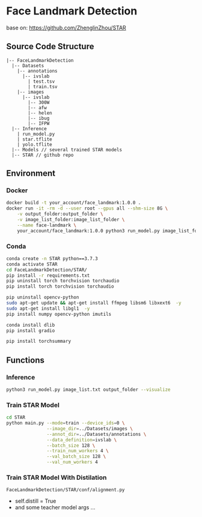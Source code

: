
# Face Landmark Detection

base on: https://github.com/ZhenglinZhou/STAR

## Source Code Structure
```
|-- FaceLandmarkDetection
  |-- Datasets
    |-- annotations
      |-- ivslab
        | test.tsv
        | train.tsv
    |-- images
      |-- ivslab
        |-- 300W
        |-- afw
        |-- helen
        |-- ibug
        |-- IFPW
  |-- Inference
    | run_model.py
    | star.tflite
    | yolo.tflite
  |-- Models // several trained STAR models
  |-- STAR // github repo
```

## Environment
### Docker
``` bash
docker build -t your_account/face_landmark:1.0.0 .
docker run -it -rm -d --user root --gpus all --shm-size 8G \
    -v output_folder:output_folder \
    -v image_list_folder:image_list_folder \
    --name face-landmark \
    your_account/face_landmark:1.0.0 python3 run_model.py image_list_folder/image_list.txt output_folder
```
### Conda
``` bash
conda create -n STAR python==3.7.3
conda activate STAR
cd FaceLandmarkDetection/STAR/
pip install -r requirements.txt
pip uninstall torch torchvision torchaudio
pip install torch torchvision torchaudio

pip uninstall opencv-python
sudo apt-get update && apt-get install ffmpeg libsm6 libxext6  -y
sudo apt-get install libgl1  -y
pip install numpy opencv-python imutils

conda install dlib
pip install gradio

pip install torchsummary
```

## Functions
### Inference
``` bash
python3 run_model.py image_list.txt output_folder --visualize
```
### Train STAR Model
``` bash
cd STAR
python main.py --mode=train --device_ids=0 \
               --image_dir=../Datasets/images \
               --annot_dir=../Datasets/annotations \
               --data_definition=ivslab \
               --batch_size 128 \
               --train_num_workers 4 \
               --val_batch_size 128 \
               --val_num_workers 4
```
### Train STAR Model With Distilation
`FaceLandmarkDetection/STAR/conf/alignment.py`
* self.distill = True
* and some teacher model args ...
